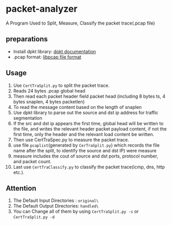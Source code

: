 # packet-analyzer
A Program Used to Split, Measure, Classify the packet trace(.pcap file)

## preparations
- Install dpkt library: [dpkt documentation](http://dpkt.readthedocs.org/en/latest/index.html)
- .pcap format: [libpcap file format](https://wiki.wireshark.org/Development/LibpcapFileFormat)

## Usage
1. Use `CertTraSplit.py` to split the packet trace.
  1. Reads 24 bytes .pcap global head
  2. Then read each packet header field packet head (including 8 bytes ts, 4 bytes snaplen, 4 bytes packetlen)
  3. To read the message content based on the length of snaplen
  4. Use dpkt library to parse out the source and dst ip address for traffic segmentation
  5. If the src and dst ip appears the first time, global head will be written to the file, and writes the relevant header packet payload content, if not the first time, only the header and the relevant  load content be written.
2. Then use CertTraSpec.py to measure the packet trace.
  1. use file `pcaplist`(generated by `CerTraSplit.py`) which records the file name after the split, to identify the source and dst IP) were measure
  2. measure includes the cout of source and dst ports, protocol number, and packet count.
3. Last use `CertTraClassify.py` to classify the packet trace(icmp, dns, http etc.).

## Attention
1. The Default Input Directories : `original\`
2. The Default Output Directories: `handled\`
3. You can Change all of them by using `CertTraSplit.py -s` or `CertTraSplit.py -d` 
